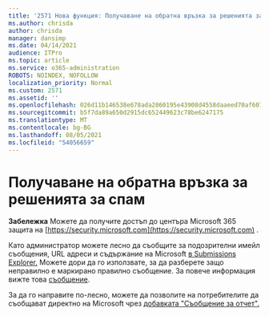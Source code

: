 ```yaml
---
title: '2571 Нова функция: Получаване на обратна връзка за решенията за спам'
ms.author: chrisda
author: chrisda
manager: dansimp
ms.date: 04/14/2021
audience: ITPro
ms.topic: article
ms.service: o365-administration
ROBOTS: NOINDEX, NOFOLLOW
localization_priority: Normal
ms.custom: 2571
ms.assetid: ''
ms.openlocfilehash: 026d11b146538e678ada2860195e43908d4558daaeed70af607e34ec427d0501
ms.sourcegitcommit: b5f7da89a650d2915dc652449623c78be6247175
ms.translationtype: MT
ms.contentlocale: bg-BG
ms.lasthandoff: 08/05/2021
ms.locfileid: "54056659"
---
```

# <a name="get-feedback-about-spam-judgments"></a>Получаване на обратна връзка за решенията за спам

**Забележка** Можете да получите достъп до центъра Microsoft 365 защита на [https://security.microsoft.com](https://security.microsoft.com) .

Като администратор можете лесно да съобщите за подозрителни имейл съобщения, URL адреси и съдържание на Microsoft [в Submissions Explorer.](https://security.microsoft.com/reportsubmission) Можете дори да го използвате, за да разберете защо неправилно е маркирано правилно съобщение. За повече информация вижте това [съобщение](https://techcommunity.microsoft.com/t5/Security-Privacy-and-Compliance/Empower-security-teams-to-easily-report-suspicious-emails-amp/ba-p/752622).

За да го направите по-лесно, можете да позволите на потребителите да съобщават директно на Microsoft чрез [добавката "Съобщение за отчет".](https://appsource.microsoft.com/product/office/WA104381180?src=office&tab=Overview)
